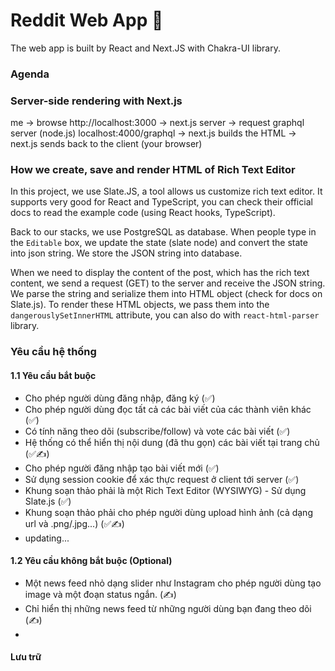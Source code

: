 # Reddit Web App 📘

The web app is built by React and Next.JS with Chakra-UI library.

### Agenda

### Server-side rendering with Next.js

me -> browse http://localhost:3000
-> next.js server
-> request graphql server (node.js) localhost:4000/graphql
-> next.js builds the HTML
-> next.js sends back to the client (your browser)

### How we create, save and render HTML of Rich Text Editor

In this project, we use Slate.JS, a tool allows us customize rich text editor.
It supports very good for React and TypeScript, you can check their official
docs to read the example code (using React hooks, TypeScript).

Back to our stacks, we use PostgreSQL as database. When people type in the
`Editable` box, we update the state (slate node) and convert the state into json
string. We store the JSON string into database.

When we need to display the content of the post, which has the rich text
content, we send a request (GET) to the server and receive the JSON string. We
parse the string and serialize them into HTML object (check for docs on
Slate.js). To render these HTML objects, we pass them into the
`dangerouslySetInnerHTML` attribute, you can also do with `react-html-parser` library.

### Yêu cầu hệ thống

#### 1.1 Yêu cầu bắt buộc

- Cho phép người dùng đăng nhập, đăng ký (✅)
- Cho phép người dùng đọc tất cả các bài viết của các thành viên khác (✅)
- Có tính năng theo dõi (subscribe/follow) và vote các bài viết (✅)
- Hệ thống có thể hiển thị nội dung (đã thu gọn) các bài viết tại trang chủ (✅✍️)
- Cho phép người đăng nhập tạo bài viết mới (✅)
- Sử dụng session cookie để xác thực request ở client tới server (✅)
- Khung soạn thảo phải là một Rich Text Editor (WYSIWYG) - Sử dụng Slate.js (✅)
- Khung soạn thảo phải cho phép người dùng upload hình ảnh (cả dạng url và
  .png/.jpg...) (✅✍️)
- updating...

#### 1.2 Yêu cầu không bắt buộc (Optional)

- Một news feed nhỏ dạng slider như Instagram cho phép người dùng tạo image và
  một đoạn status ngắn. (✍️)
- Chỉ hiển thị những news feed từ những người dùng bạn đang theo dõi (✍️)
-

#### Lưu trữ
